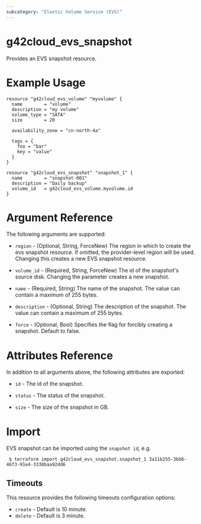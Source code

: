 ```yaml
---
subcategory: "Elastic Volume Service (EVS)"
---
```


# g42cloud_evs_snapshot

Provides an EVS snapshot resource.
 
# Example Usage

```hcl
resource "g42cloud_evs_volume" "myvolume" {
  name        = "volume"
  description = "my volume"
  volume_type = "SATA"
  size        = 20

  availability_zone = "cn-north-4a"

  tags = {
    foo = "bar"
    key = "value"
  }
}

resource "g42cloud_evs_snapshot" "snapshot_1" {
  name        = "snapshot-001"
  description = "Daily backup"
  volume_id   = g42cloud_evs_volume.myvolume.id
}
```

# Argument Reference

The following arguments are supported:

* `region` - (Optional, String, ForceNew) The region in which to create the evs snapshot resource. If omitted, the provider-level region will be used. Changing this creates a new EVS snapshot resource.

* `volume_id` - (Required, String, ForceNew) The id of the snapshot's source disk. Changing the parameter creates a new snapshot.

* `name` - (Required, String) The name of the snapshot. The value can contain a maximum of 255 bytes.

* `description` - (Optional, String) The description of the snapshot. The value can contain a maximum of 255 bytes.

* `force` - (Optional, Bool) Specifies the flag for forcibly creating a snapshot. Default to false.

# Attributes Reference

In addition to all arguments above, the following attributes are exported:

* `id` - The id of the snapshot.

* `status` - The status of the snapshot.

* `size` - The size of the snapshot in GB.

 
# Import

EVS snapshot can be imported using the `snapshot id`, e.g.

```
 $ terraform import g42cloud_evs_snapshot.snapshot_1 3a11b255-3bb6-46f3-91e4-3338baa92dd6
```

## Timeouts
This resource provides the following timeouts configuration options:
- `create` - Default is 10 minute.
- `delete` - Default is 3 minute.

